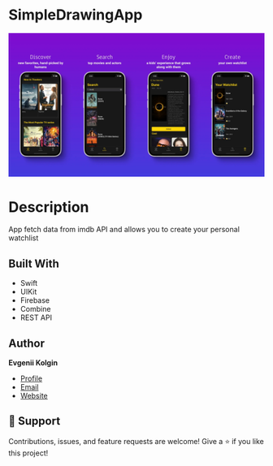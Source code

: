 # SimpleDrawingApp
![alt text](img/MovieTime_Frame_1920_1080.webp)
# Description
App fetch data from imdb API and allows you to create your personal watchlist

## Built With
- Swift
- UIKit
- Firebase
- Combine
- REST API

## Author
**Evgenii Kolgin**

- [Profile](https://github.com/Colgates "Evgenii Kolgin")
- [Email](mailto:kolgin.ev@gmail.com?subject=Hi% "Hi!")
- [Website](https://evgeniikolgin.ru "Welcome")

## 🤝 Support
Contributions, issues, and feature requests are welcome!
Give a ⭐️ if you like this project!
